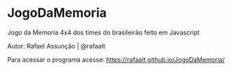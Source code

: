 # JogoDaMemoria
Jogo da Memoria 4x4 dos times do brasileirão feito em Javascript

Autor: Rafael Assunção | @rafaalt

Para acessar o programa acesse: https://rafaalt.github.io/JogoDaMemoria/
